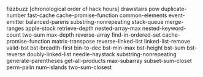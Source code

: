 fizzbuzz                        [chronological order of hack hours]
drawstairs
pow
duplicate-number
fast-cache
cache-promise-function
common-elements
event-emitter
balanced-parens
substring-nonrepeating
stack-queue
merge-ranges
apple-stock
retrieve-depth
nested-array-max
nested-keyword-count
two-sum
max-depth
reverse-array
find-in-ordered-set
cache-promise-function
matrix-transpose
reverse-linked-list
linked-list-remove
 valid-bst 
bst-breadth-first
bin-to-dec
bst-min-max
bst-height
bst-sum
bst-reverse
doubly-linked-list
needle-haystack
substring-nonrepeating
generate-parentheses
get-all-products
max-subarray
subset-sum-closet
perm-palin
num-islands
two-sum-closest
